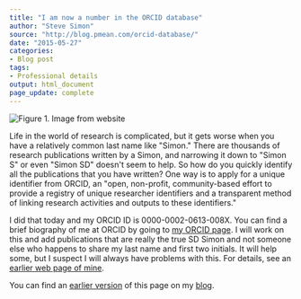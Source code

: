 ```yaml
---
title: "I am now a number in the ORCID database"
author: "Steve Simon"
source: "http://blog.pmean.com/orcid-database/"
date: "2015-05-27"
categories:
- Blog post
tags:
- Professional details
output: html_document
page_update: complete
---
```


![Figure 1. Image from website](http://www.pmean.com/new-images/15/orcid-database01.png)

<div class="notes">

Life in the world of research is complicated, but it gets worse when you have a relatively common last name like "Simon." There are thousands of research publications written by a Simon, and narrowing it down to "Simon S" or even "Simon SD" doesn't seem to help. So how do you quickly identify all the publications that you have written? One way is to apply for a unique identifier from ORCID, an "open, non-profit, community-based effort to provide a registry of unique researcher identifiers and a transparent method of linking research activities and outputs to these identifiers."

I did that today and my ORCID ID is 0000-0002-0613-008X. You can find a brief biography of me at ORCID by going to [my ORCID page][orc1]. I will work on this and add publications that are really the true SD Simon and not someone else who happens to share my last name and first two initials. It will help some, but I suspect I will always have problems with this. For details, see an [earlier web page of mine][sim3].

You can find an [earlier version][sim1] of this page on my [blog][sim2].

[sim1]: http://blog.pmean.com/orcid-database/
[sim2]: http://blog.pmean.com

[sim3]: http://www.pmean.com/08/ImpossibleResume.html

[orc1]: http://orcid.org/0000-0002-0613-008X

</div>

